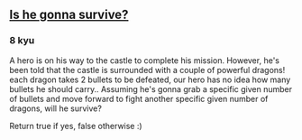 <h2><a href=https://www.codewars.com/kata/59ca8246d751df55cc00014c/train/ruby target="_blank">Is he gonna survive?</a></h2><h3>8 kyu</h3><p>A hero is on his way to the castle to complete his mission. However, he's been told that the castle is surrounded with a couple of powerful dragons! each dragon takes 2 bullets to be defeated, our hero has no idea how many bullets he should carry.. Assuming he's gonna grab a specific given number of bullets and move forward to fight another specific given number of dragons, will he survive?</p><p>Return true if yes, false otherwise :)</p>